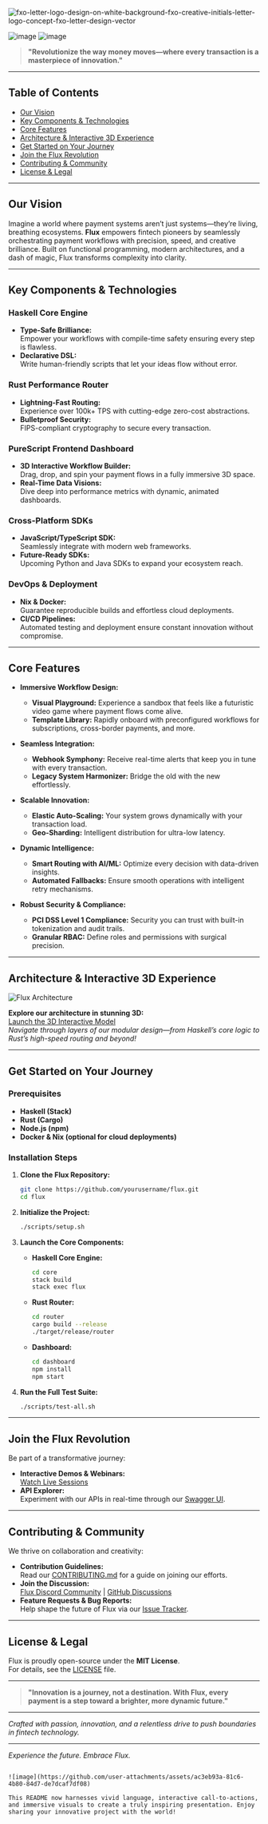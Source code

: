 

![fxo-letter-logo-design-on-white-background-fxo-creative-initials-letter-logo-concept-fxo-letter-design-vector](https://github.com/user-attachments/assets/573fa26e-60aa-4567-92d5-5e9602d99ab4)



![image](https://github.com/user-attachments/assets/99b8272e-3839-4933-b9ff-ecf1d3ac8e14)
![image](https://github.com/user-attachments/assets/86e11ba7-9ec9-4551-b45c-cd724fb72504)





> **"Revolutionize the way money moves—where every transaction is a masterpiece of innovation."**

---

## Table of Contents
- [Our Vision](#our-vision)
- [Key Components & Technologies](#key-components--technologies)
- [Core Features](#core-features)
- [Architecture & Interactive 3D Experience](#architecture--interactive-3d-experience)
- [Get Started on Your Journey](#get-started-on-your-journey)
- [Join the Flux Revolution](#join-the-flux-revolution)
- [Contributing & Community](#contributing--community)
- [License & Legal](#license--legal)

---

## Our Vision

Imagine a world where payment systems aren’t just systems—they’re living, breathing ecosystems. **Flux** empowers fintech pioneers by seamlessly orchestrating payment workflows with precision, speed, and creative brilliance. Built on functional programming, modern architectures, and a dash of magic, Flux transforms complexity into clarity.

---

## Key Components & Technologies

### **Haskell Core Engine**
- **Type-Safe Brilliance:**  
  Empower your workflows with compile-time safety ensuring every step is flawless.
- **Declarative DSL:**  
  Write human-friendly scripts that let your ideas flow without error.

### **Rust Performance Router**
- **Lightning-Fast Routing:**  
  Experience over 100k+ TPS with cutting-edge zero-cost abstractions.
- **Bulletproof Security:**  
  FIPS-compliant cryptography to secure every transaction.

### **PureScript Frontend Dashboard**
- **3D Interactive Workflow Builder:**  
  Drag, drop, and spin your payment flows in a fully immersive 3D space.
- **Real-Time Data Visions:**  
  Dive deep into performance metrics with dynamic, animated dashboards.

### **Cross-Platform SDKs**
- **JavaScript/TypeScript SDK:**  
  Seamlessly integrate with modern web frameworks.
- **Future-Ready SDKs:**  
  Upcoming Python and Java SDKs to expand your ecosystem reach.

### **DevOps & Deployment**
- **Nix & Docker:**  
  Guarantee reproducible builds and effortless cloud deployments.
- **CI/CD Pipelines:**  
  Automated testing and deployment ensure constant innovation without compromise.

---

## Core Features

- **Immersive Workflow Design:**  
  - **Visual Playground:** Experience a sandbox that feels like a futuristic video game where payment flows come alive.
  - **Template Library:** Rapidly onboard with preconfigured workflows for subscriptions, cross-border payments, and more.
  
- **Seamless Integration:**  
  - **Webhook Symphony:** Receive real-time alerts that keep you in tune with every transaction.
  - **Legacy System Harmonizer:** Bridge the old with the new effortlessly.
  
- **Scalable Innovation:**  
  - **Elastic Auto-Scaling:** Your system grows dynamically with your transaction load.
  - **Geo-Sharding:** Intelligent distribution for ultra-low latency.
  
- **Dynamic Intelligence:**  
  - **Smart Routing with AI/ML:** Optimize every decision with data-driven insights.
  - **Automated Fallbacks:** Ensure smooth operations with intelligent retry mechanisms.
  
- **Robust Security & Compliance:**  
  - **PCI DSS Level 1 Compliance:** Security you can trust with built-in tokenization and audit trails.
  - **Granular RBAC:** Define roles and permissions with surgical precision.

---

## Architecture & Interactive 3D Experience

![Flux Architecture](https://via.placeholder.com/1200x600.png?text=Flux+Architecture)

**Explore our architecture in stunning 3D:**  
[Launch the 3D Interactive Model](https://example.com/flux-3d-demo)  
*Navigate through layers of our modular design—from Haskell’s core logic to Rust’s high-speed routing and beyond!*

---

## Get Started on Your Journey

### Prerequisites
- **Haskell (Stack)**
- **Rust (Cargo)**
- **Node.js (npm)**
- **Docker & Nix (optional for cloud deployments)**

### Installation Steps

1. **Clone the Flux Repository:**
   ```bash
   git clone https://github.com/yourusername/flux.git
   cd flux
   ```

2. **Initialize the Project:**
   ```bash
   ./scripts/setup.sh
   ```

3. **Launch the Core Components:**
   - **Haskell Core Engine:**
     ```bash
     cd core
     stack build
     stack exec flux
     ```
   - **Rust Router:**
     ```bash
     cd router
     cargo build --release
     ./target/release/router
     ```
   - **Dashboard:**
     ```bash
     cd dashboard
     npm install
     npm start
     ```

4. **Run the Full Test Suite:**
   ```bash
   ./scripts/test-all.sh
   ```

---

## Join the Flux Revolution

Be part of a transformative journey:
- **Interactive Demos & Webinars:**  
  [Watch Live Sessions](https://example.com/flux-webinar)
- **API Explorer:**  
  Experiment with our APIs in real-time through our [Swagger UI](https://example.com/flux-api).

---

## Contributing & Community

We thrive on collaboration and creativity:
- **Contribution Guidelines:**  
  Read our [CONTRIBUTING.md](CONTRIBUTING.md) for a guide on joining our efforts.
- **Join the Discussion:**  
  [Flux Discord Community](https://discord.gg/flux) | [GitHub Discussions](https://github.com/yourusername/flux/discussions)
- **Feature Requests & Bug Reports:**  
  Help shape the future of Flux via our [Issue Tracker](https://github.com/yourusername/flux/issues).

---

## License & Legal

Flux is proudly open-source under the **MIT License**.  
For details, see the [LICENSE](LICENSE) file.

---

> **"Innovation is a journey, not a destination. With Flux, every payment is a step toward a brighter, more dynamic future."**

---

*Crafted with passion, innovation, and a relentless drive to push boundaries in fintech technology.*

---

*Experience the future. Embrace Flux.*
```

![image](https://github.com/user-attachments/assets/ac3eb93a-81c6-4b80-84d7-de7dcaf7df08)

This README now harnesses vivid language, interactive call-to-actions, and immersive visuals to create a truly inspiring presentation. Enjoy sharing your innovative project with the world!
